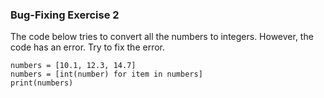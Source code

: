### Bug-Fixing Exercise 2
The code below tries to convert all the numbers to integers. However, the code has an error. Try to fix the error.
```
numbers = [10.1, 12.3, 14.7]
numbers = [int(number) for item in numbers]
print(numbers)
```